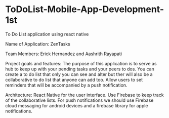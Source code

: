 # ToDoList-Mobile-App-Development-1st
To Do List application using react native

Name of Application: ZenTasks  
  
Team Members: Erick Hernandez and Aashrith Rayapati  
  
Project goals and features: The purpose of this application is to serve as hub to keep up with your pending tasks and your peers to dos. You can create a to do list that only you can see and alter but ther will also be a collaborative to do list that anyone can add too. Allow users to set reminders that will be accompanied by a push notification.  
  
Architecture: React Native for the user interface. Use Firebase to keep track of the collaborative lists. For push notifications we should use Firebase cloud messaging for android devices and a firebase library for apple notifications.

